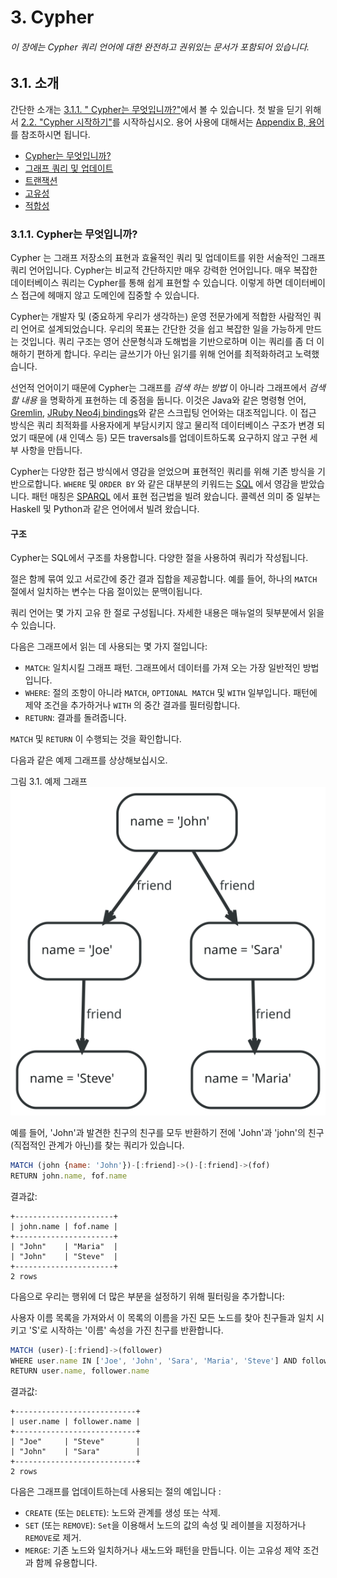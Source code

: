 # 3. Cypher

###### 이 장에는 Cypher 쿼리 언어에 대한 완전하고 권위있는 문서가 포함되어 있습니다.

## 3.1. 소개

간단한 소개는 [3.1.1. " Cypher는 무엇입니까?"](#311-cypher는-무엇입니까)에서 볼 수 있습니다. 첫 발을 딛기 위해서  [2.2. "Cypher 시작하기"](../get-started/cypher.html)를 시작하십시오. 용어 사용에 대해서는  [Appendix B, 용어](./terminology.html)를 참조하시면 됩니다.

- [Cypher는 무엇입니까?](#311-cypher는-무엇입니까)
- [그래프 쿼리 및 업데이트](./introduction/query-the-graph.html)
- [트랜잭션](./introduction/transactions.html)
- [고유성](./introduction/uniqueness.html)
- [적합성](./introduction/compatibility.html)

### 3.1.1. Cypher는 무엇입니까?

Cypher 는 그래프 저장소의 표현과 효율적인 쿼리 및 업데이트를 위한 서술적인 그래프 쿼리 언어입니다. Cypher는 비교적 간단하지만 매우 강력한 언어입니다. 매우 복잡한 데이터베이스 쿼리는 Cypher를 통해 쉽게 표현할 수 있습니다. 이렇게 하면 데이터베이스 접근에 헤매지 않고 도메인에 집중할 수 있습니다.

Cypher는 개발자 및 (중요하게 우리가 생각하는) 운영 전문가에게 적합한 사람적인 쿼리 언어로 설계되었습니다. 우리의 목표는 간단한 것을 쉽고 복잡한 일을 가능하게 만드는 것입니다. 쿼리 구조는 영어 산문형식과 도해법을 기반으로하며 이는 쿼리를 좀 더 이해하기 편하게 합니다. 우리는 글쓰기가 아닌 읽기를 위해 언어를 최적화하려고 노력했습니다.

선언적 언어이기 때문에 Cypher는 그래프를 *검색 하는 방법* 이 아니라 그래프에서 *검색 할 내용* 을 명확하게 표현하는 데 중점을 둡니다. 이것은 Java와 같은 명령형 언어, [Gremlin](http://gremlin.tinkerpop.com/), [JRuby Neo4j bindings](https://github.com/neo4jrb/neo4j/)와 같은 스크립팅 언어와는 대조적입니다. 이 접근 방식은 쿼리 최적화를 사용자에게 부담시키지 않고 물리적 데이터베이스 구조가 변경 되었기 때문에 (새 인덱스 등) 모든 traversals를 업데이트하도록 요구하지 않고 구현 세부 사항을 만듭니다.

 Cypher는 다양한 접근 방식에서 영감을 얻었으며 표현적인 쿼리를 위해 기존 방식을 기반으로합니다. ```WHERE``` 및 ```ORDER BY``` 와 같은 대부분의 키워드는 [SQL](http://en.wikipedia.org/wiki/SQL) 에서 영감을 받았습니다. 패턴 매칭은 [SPARQL](http://en.wikipedia.org/wiki/SPARQL) 에서 표현 접근법을 빌려 왔습니다. 콜렉션 의미 중 일부는 Haskell 및 Python과 같은 언어에서 빌려 왔습니다.


#### 구조

 Cypher는 SQL에서 구조를 차용합니다. 다양한 절을 사용하여 쿼리가 작성됩니다.

절은 함께 묶여 있고 서로간에 중간 결과 집합을 제공합니다. 예를 들어, 하나의 ```MATCH``` 절에서 일치하는 변수는 다음 절이있는 문맥이됩니다.

쿼리 언어는 몇 가지 고유 한 절로 구성됩니다. 자세한 내용은 매뉴얼의 뒷부분에서 읽을 수 있습니다.

 다음은 그래프에서 읽는 데 사용되는 몇 가지 절입니다:

- ```MATCH```: 일치시킬 그래프 패턴. 그래프에서 데이터를 가져 오는 가장 일반적인 방법입니다.
- ```WHERE```: 절의 조항이 아니라 ```MATCH```, ```OPTIONAL MATCH``` 및 ```WITH``` 일부입니다. 패턴에 제약 조건을 추가하거나 ```WITH``` 의 중간 결과를 필터링합니다.
- ```RETURN```: 결과를 돌려줍니다.

``MATCH`` 및 ``RETURN`` 이 수행되는 것을 확인합니다.

다음과 같은 예제 그래프를 상상해보십시오.

그림 3.1. 예제 그래프
![](./img/Example-Graph-cypher-intro.svg)

예를 들어, 'John'과 발견한 친구의 친구를 모두 반환하기 전에 'John'과 'john'의 친구(직접적인 관계가 아닌)를 찾는 쿼리가 있습니다.

```Javascript
MATCH (john {name: 'John'})-[:friend]->()-[:friend]->(fof)
RETURN john.name, fof.name
```
결과값:

```
+----------------------+
| john.name | fof.name |
+----------------------+
| "John"    | "Maria"  |
| "John"    | "Steve"  |
+----------------------+
2 rows
```

다음으로 우리는 행위에 더 많은 부분을 설정하기 위해 필터링을 추가합니다:

사용자 이름 목록을 가져와서 이 목록의 이름을 가진 모든 노드를 찾아 친구들과 일치 시키고 'S'로 시작하는 '이름' 속성을 가진 친구를 반환합니다.

```Javascript
MATCH (user)-[:friend]->(follower)
WHERE user.name IN ['Joe', 'John', 'Sara', 'Maria', 'Steve'] AND follower.name =~ 'S.*'
RETURN user.name, follower.name
```

결과값:
```
+---------------------------+
| user.name | follower.name |
+---------------------------+
| "Joe"     | "Steve"       |
| "John"    | "Sara"        |
+---------------------------+
2 rows
```

다음은 그래프를 업데이트하는데 사용되는 절의 예입니다 :

- ```CREATE``` (또는 ```DELETE```): 노드와 관계를 생성 또는 삭제.
- ```SET``` (또는 ```REMOVE```): ```Set```을 이용해서 노드의 값의 속성 및 레이블을 지정하거나 ```REMOVE```로 제거.
- ```MERGE```: 기존 노드와 일치하거나 새노드와 패턴을 만듭니다. 이는 고유성 제약 조건과 함께 유용합니다.
